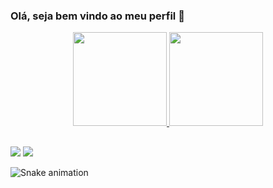 ### Olá, seja bem vindo ao meu perfil 👋

<div align="center">
  <a href="https://github.com/willrj">
  <img height="150em" src="https://github-readme-stats.vercel.app/api?username=willrj&show_icons=true&include_all_commits=true&count_private=true&theme=react"/>
  <img height="150em" src="https://github-readme-stats.vercel.app/api/top-langs/?username=willrj&layout=compact&langs_count=7&theme=react"/> 
</div>
 
  ##
 
<div> 
 <!-- <a href="https://discord.gg/wagxzStdcR" target="_blank"><img src="https://img.shields.io/badge/Discord-7289DA?style=for-the-badge&logo=discord&logoColor=white" target="_blank"></a> 
-->
  <a href = "mailto:william.06@gmail.com"><img src="https://img.shields.io/badge/-Gmail-%23333?style=for-the-badge&logo=gmail&logoColor=white" target="_blank"></a>
  <a href="https://www.linkedin.com/in/william-ribeiro-3b597a35" target="_blank"><img src="https://img.shields.io/badge/-LinkedIn-%230077B5?style=for-the-badge&logo=linkedin&logoColor=white" target="_blank"></a> 
 
  ![Snake animation](https://github.com/willrj/willrj/blob/output/github-contribution-grid-snake.svg)
 
</div>
  
  
  
<!--
**willrj/willrj** is a ✨ _special_ ✨ repository because its `README.md` (this file) appears on your GitHub profile.

Here are some ideas to get you started:

- 🔭 I’m currently working on ...
- 🌱 I’m currently learning ...
- 👯 I’m looking to collaborate on ...
- 🤔 I’m looking for help with ...
- 💬 Ask me about ...
- 📫 How to reach me: ...
- 😄 Pronouns: ...
- ⚡ Fun fact: ...
-->
